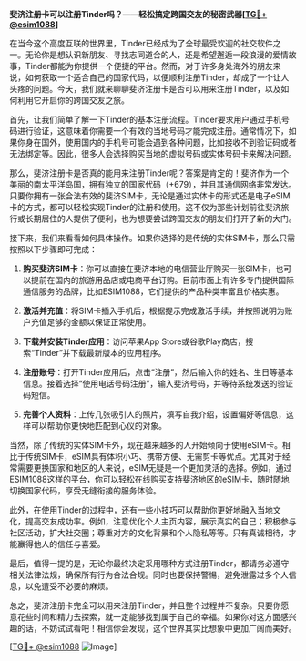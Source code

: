 **斐济注册卡可以注册Tinder吗？——轻松搞定跨国交友的秘密武器[[TG💪+ @esim1088](https://t.me/s/esim1088)]**

在当今这个高度互联的世界里，Tinder已经成为了全球最受欢迎的社交软件之一。无论你是想认识新朋友、寻找志同道合的人，还是希望邂逅一段浪漫的爱情故事，Tinder都能为你提供一个便捷的平台。然而，对于许多身处海外的朋友来说，如何获取一个适合自己的国家代码，以便顺利注册Tinder，却成了一个让人头疼的问题。今天，我们就来聊聊斐济注册卡是否可以用来注册Tinder，以及如何利用它开启你的跨国交友之旅。

首先，让我们简单了解一下Tinder的基本注册流程。Tinder要求用户通过手机号码进行验证，这意味着你需要一个有效的当地号码才能完成注册。通常情况下，如果你身在国外，使用国内的手机号可能会遇到各种问题，比如接收不到验证码或者无法绑定等。因此，很多人会选择购买当地的虚拟号码或实体号码卡来解决问题。

那么，斐济注册卡是否真的能用来注册Tinder呢？答案是肯定的！斐济作为一个美丽的南太平洋岛国，拥有独立的国家代码（+679），并且其通信网络非常发达。只要你拥有一张合法有效的斐济SIM卡，无论是通过实体卡的形式还是电子eSIM卡的方式，都可以轻松实现Tinder的注册和使用。这不仅为那些计划前往斐济旅行或长期居住的人提供了便利，也为想要尝试跨国交友的朋友们打开了新的大门。

接下来，我们来看看如何具体操作。如果你选择的是传统的实体SIM卡，那么只需按照以下步骤即可完成：

1. **购买斐济SIM卡**：你可以直接在斐济本地的电信营业厅购买一张SIM卡，也可以提前在国内的旅游用品店或电商平台订购。目前市面上有许多专门提供国际通信服务的品牌，比如ESIM1088，它们提供的产品种类丰富且价格实惠。
   
2. **激活并充值**：将SIM卡插入手机后，根据提示完成激活手续，并按照说明为账户充值足够的金额以保证正常使用。

3. **下载并安装Tinder应用**：访问苹果App Store或谷歌Play商店，搜索“Tinder”并下载最新版本的应用程序。

4. **注册账号**：打开Tinder应用后，点击“注册”，然后输入你的姓名、生日等基本信息。接着选择“使用电话号码注册”，输入斐济号码，并等待系统发送的验证码短信。

5. **完善个人资料**：上传几张吸引人的照片，填写自我介绍，设置偏好等信息，这样可以帮助你更快地匹配到心仪的对象。

当然，除了传统的实体SIM卡外，现在越来越多的人开始倾向于使用eSIM卡。相比于传统SIM卡，eSIM具有体积小巧、携带方便、无需剪卡等优点。尤其对于经常需要更换国家和地区的人来说，eSIM无疑是一个更加灵活的选择。例如，通过ESIM1088这样的平台，你可以轻松在线购买支持斐济地区的eSIM卡，随时随地切换国家代码，享受无缝衔接的服务体验。

此外，在使用Tinder的过程中，还有一些小技巧可以帮助你更好地融入当地文化，提高交友成功率。例如，注意优化个人主页内容，展示真实的自己；积极参与社区活动，扩大社交圈；尊重对方的文化背景和个人隐私等等。只有真诚相待，才能赢得他人的信任与喜爱。

最后，值得一提的是，无论你最终决定采用哪种方式注册Tinder，都请务必遵守相关法律法规，确保所有行为合法合规。同时也要保持警惕，避免泄露过多个人信息，以免遭受不必要的麻烦。

总之，斐济注册卡完全可以用来注册Tinder，并且整个过程并不复杂。只要你愿意花些时间和精力去探索，就一定能够找到属于自己的幸福。如果你对这方面感兴趣的话，不妨试试看吧！相信你会发现，这个世界其实比想象中更加广阔而美好。

[[TG💪+ @esim1088](https://t.me/s/esim1088) ![Image](https://i.postimg.cc/4NQfJmqS/Snipaste-2025-05-13-00-14-12.png)]